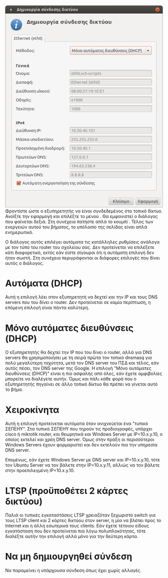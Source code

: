 [*![](12.04.12_sch-scripts_only_auto_assignment.png)*](12.04.12_sch-scripts_only_auto_assignment.png)
Φροντίστε ώστε ο εξυπηρετητής να είναι συνδεδεμένος στο τοπικό δίκτυο.
Ανοίξτε την εφαρμογή  και επιλέξτε το μενού . Θα εμφανιστεί ο διάλογος
που φαίνεται δεξιά. Στη συνέχεια πατήστε απλά το κουμπί . Τέλος των
ενεργειών αυτού του βήματος, το υπόλοιπο της σελίδας είναι απλά
ενημερωτικό.

Ο διάλογος αυτός επιλέγει αυτόματα τις κατάλληλες ρυθμίσεις ανάλογα με
τον τύπο του router του σχολείου σας. Δεν προτείνεται να επιλέξετε
κάτι διαφορετικό, εκτός εάν είστε σίγουροι ότι η αυτόματη επιλογή
δεν ήταν σωστή. Στη συνέχεια περιγράφονται οι διάφορες επιλογές που
δίνει αυτός ο διάλογος.

# Αυτόματα (DHCP)

Αυτή η επιλογή λέει στον εξυπηρετητή να δεχτεί και την IP και τους DNS
servers που του δίνει ο router. Δεν προτείνεται σε καμία περίπτωση, η
επόμενη επιλογή είναι πάντα καλύτερη.

# Μόνο αυτόματες διευθύνσεις (DHCP)

Ο εξυπηρετητής θα δεχτεί την IP που του δίνει ο router, αλλά για DNS
servers θα χρησιμοποιήσει με τη σειρά πρώτα τον τοπικό dnsmasq για πολύ
μεγαλύτερη ταχύτητα, μετά τον DNS server του ΠΣΔ και τέλος, εάν αυτός
πέσει, τον DNS server της Google. Η επιλογή "Μόνο αυτόματες
διευθύνσεις (DHCP)" είναι η πιο ασφαλής από όλες, εάν έχετε
αμφιβολίες μπορείτε να διαλέγετε αυτήν. Όμως και πάλι κάθε φορά που ο
εξυπηρετητής πηγαίνει σε άλλο τοπικό δίκτυο θα πρέπει να γίνεται αυτό
το βήμα.

# Χειροκίνητα

Αυτή η επιλογή προτείνεται αυτόματα όταν ανιχνεύεται ένα "τυπικό
ΣΕΠΕΗΥ". Στα τυπικά ΣΕΠΕΗΥ που τηρούν τις προδιαγραφές, υπάρχει
cisco ή mikrotik router, και θεωρητικά και Windows Server με
IP=10.x.y.10, ο οποίος εκτελεί και χρέη DNS server. Όμως στην πράξη οι
περισσότεροι Windows Servers έχουν φορμαριστεί και δεν εκτελούν πια
την υπηρεσία DNS server.

Επομένως, εάν έχετε Windows Server με DNS server και IP=10.x.y.10, τότε
τον Ubuntu Server να τον βάλετε στην IP=10.x.y.11, αλλιώς να τον βάλετε
στην προεπιλεγμένη IP=10.x.y.10.

# LTSP (προϋποθέτει 2 κάρτες δικτύου)

Παλιά οι τυπικές εγκαταστάσεις LTSP χρειαζόταν ξεχωριστό switch για τους
LTSP client και 2 κάρτες δικτύου στον server, η μία να βλέπει προς το
Internet και η άλλη εσωτερικά τους clients. Εάν έχετε τέτοιου είδους
εγκατάσταση που δεν προτείνεται πια λόγω πολυπλοκότητας, τότε
διαλέξτε αυτήν την επιλογή αλλά μόνο για την δεύτερη κάρτα.

# Να μη δημιουργηθεί σύνδεση

Να παραμείνει η υπάρχουσα σύνδεση όπως έχει χωρίς αλλαγές.
